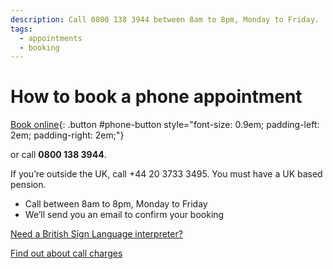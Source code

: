 ```yaml
---
description: Call 0800 138 3944 between 8am to 8pm, Monday to Friday.
tags:
  - appointments
  - booking
---
```

# How to book a phone appointment

[Book online](/en/telephone-appointments/new){: .button #phone-button style="font-size: 0.9em; padding-left: 2em; padding-right: 2em;"}

or call **0800 138 3944**.

If you’re outside the UK, call +44 20 3733 3495. You must have a UK based pension.

- Call between 8am to 8pm, Monday to Friday
- We’ll send you an email to confirm your booking

[Need a British Sign Language interpreter?](/en/bsl-booking-requests/new)

[Find out about call charges](https://www.gov.uk/call-charges)
